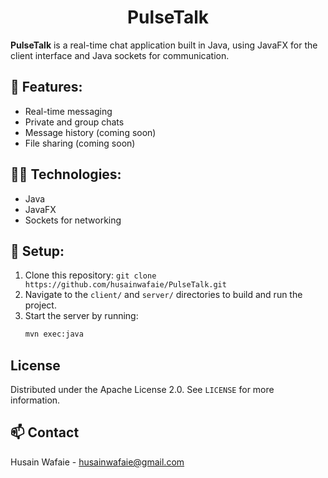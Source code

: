 # <h1 align="center"> PulseTalk </h1>

**PulseTalk** is a real-time chat application built in Java, using JavaFX for the client interface and Java sockets for communication.

## 🔮 Features:
- Real-time messaging
- Private and group chats
- Message history (coming soon)
- File sharing (coming soon)

## 👨‍💻 Technologies:
- Java
- JavaFX
- Sockets for networking

## 🚜 Setup:
1. Clone this repository: `git clone https://github.com/husainwafaie/PulseTalk.git`
2. Navigate to the `client/` and `server/` directories to build and run the project.
3. Start the server by running:
   ```bash
   mvn exec:java
   ```

## License

Distributed under the Apache License 2.0. See `LICENSE` for more information.

## 📫 Contact

Husain Wafaie - [husainwafaie@gmail.com](mailto:husainwafaie@gmail.com)

